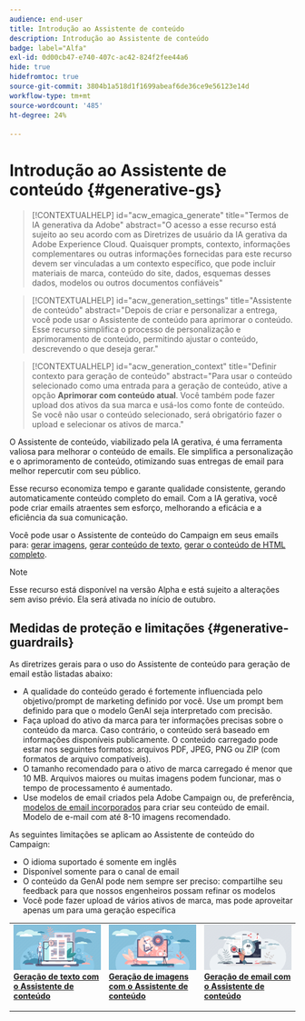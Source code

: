 ```yaml
---
audience: end-user
title: Introdução ao Assistente de conteúdo
description: Introdução ao Assistente de conteúdo
badge: label="Alfa"
exl-id: 0d00cb47-e740-407c-ac42-824f2fee44a6
hide: true
hidefromtoc: true
source-git-commit: 3804b1a518d1f1699abeaf6de36ce9e56123e14d
workflow-type: tm+mt
source-wordcount: '485'
ht-degree: 24%

---
```


# Introdução ao Assistente de conteúdo {#generative-gs}


>[!CONTEXTUALHELP]
>id="acw_emagica_generate"
>title="Termos de IA generativa da Adobe"
>abstract="O acesso a esse recurso está sujeito ao seu acordo com as Diretrizes de usuário da IA gerativa da Adobe Experience Cloud. Quaisquer prompts, contexto, informações complementares ou outras informações fornecidas para este recurso devem ser vinculadas a um contexto específico, que pode incluir materiais de marca, conteúdo do site, dados, esquemas desses dados, modelos ou outros documentos confiáveis"

<!--
", and (b) must not contain any personal information (personal information includes anything that can be linked back to a specific invidual). You should review any output from this feature for accuracy and ensure that it is appropriate for your use case.
>additional-url="https://www.adobe.com/legal/licenses-terms/adobe-gen-ai-user-guidelines.html" text="Adobe Generative AI User Guidelines"
-->

>[!CONTEXTUALHELP]
>id="acw_generation_settings"
>title="Assistente de conteúdo"
>abstract="Depois de criar e personalizar a entrega, você pode usar o Assistente de conteúdo para aprimorar o conteúdo. Esse recurso simplifica o processo de personalização e aprimoramento de conteúdo, permitindo ajustar o conteúdo, descrevendo o que deseja gerar."


>[!CONTEXTUALHELP]
>id="acw_generation_context"
>title="Definir contexto para geração de conteúdo"
>abstract="Para usar o conteúdo selecionado como uma entrada para a geração de conteúdo, ative a opção **Aprimorar com conteúdo atual**. Você também pode fazer upload dos ativos da sua marca e usá-los como fonte de conteúdo. Se você não usar o conteúdo selecionado, será obrigatório fazer o upload e selecionar os ativos de marca."

O Assistente de conteúdo, viabilizado pela IA gerativa, é uma ferramenta valiosa para melhorar o conteúdo de emails. Ele simplifica a personalização e o aprimoramento de conteúdo, otimizando suas entregas de email para melhor repercutir com seu público.

Esse recurso economiza tempo e garante qualidade consistente, gerando automaticamente conteúdo completo do email. Com a IA gerativa, você pode criar emails atraentes sem esforço, melhorando a eficácia e a eficiência da sua comunicação.


Você pode usar o Assistente de conteúdo do Campaign em seus emails para: [gerar imagens](generative-image.md), [gerar conteúdo de texto](generative-content.md), [gerar o conteúdo de HTML completo](generative-email.md).

>[!NOTE]
>
>Esse recurso está disponível na versão Alpha e está sujeito a alterações sem aviso prévio. Ela será ativada no início de outubro.

## Medidas de proteção e limitações {#generative-guardrails}

As diretrizes gerais para o uso do Assistente de conteúdo para geração de email estão listadas abaixo:

* A qualidade do conteúdo gerado é fortemente influenciada pelo objetivo/prompt de marketing definido por você. Use um prompt bem definido para que o modelo GenAI seja interpretado com precisão. 
* Faça upload do ativo da marca para ter informações precisas sobre o conteúdo da marca. Caso contrário, o conteúdo será baseado em informações disponíveis publicamente. O conteúdo carregado pode estar nos seguintes formatos: arquivos PDF, JPEG, PNG ou ZIP (com formatos de arquivo compatíveis).
* O tamanho recomendado para o ativo de marca carregado é menor que 10 MB. Arquivos maiores ou muitas imagens podem funcionar, mas o tempo de processamento é aumentado.
* Use modelos de email criados pela Adobe Campaign ou, de preferência, [modelos de email incorporados](../email/create-email-templates.md) para criar seu conteúdo de email. Modelo de e-mail com até 8-10 imagens recomendado.


As seguintes limitações se aplicam ao Assistente de conteúdo do Campaign:

* O idioma suportado é somente em inglês
* Disponível somente para o canal de email
* O conteúdo da GenAI pode nem sempre ser preciso: compartilhe seu feedback para que nossos engenheiros possam refinar os modelos
* Você pode fazer upload de vários ativos de marca, mas pode aproveitar apenas um para uma geração específica



<table style="table-layout:fixed"><tr style="border: 0;">
<td>
<a href="generative-content.md">
<img alt="Geração de texto" src="assets/do-not-localize/text-genai.jpeg">
</a>
<div>
<a href="generative-content.md"><strong>Geração de texto com o Assistente de conteúdo</strong></a>
</div>
<p>
</td>
<td>
<a href="generative-image.md">
<img alt="Geração de imagem" src="assets/do-not-localize/image-genai.jpeg">
</a>
<div><a href="generative-image.md"><strong>Geração de imagens com o Assistente de conteúdo</strong>
</div>
<p>
</td>
<td>
<a href="generative-email.md">
<img alt="Geração de email" src="assets/do-not-localize/email-genai.jpeg">
</a>
<div>
<a href="generative-email.md"><strong>Geração de email com o Assistente de conteúdo</strong></a>
</div>
<p></td>
</tr></table>
